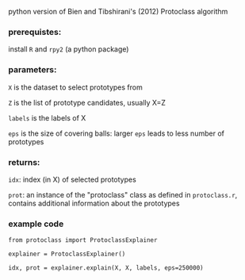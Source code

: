 python version of Bien and Tibshirani's (2012) Protoclass algorithm

### prerequistes:
install `R` and `rpy2` (a python package)

### parameters:

`X` is the dataset to select prototypes from

`Z` is the list of prototype candidates, usually X=Z

`labels` is the labels of X 

`eps` is the size of covering balls: larger `eps` leads to less number of prototypes

### returns:

`idx`: index (in X) of selected prototypes

`prot`: an instance of the "protoclass" class as defined in `protoclass.r`, contains additional information about the prototypes

### example code

`from protoclass import ProtoclassExplainer`

`explainer = ProtoclassExplainer()`

`idx, prot = explainer.explain(X, X, labels, eps=250000)`
